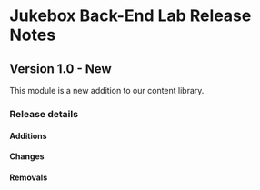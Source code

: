 <h1>
  <span class="headline">Jukebox Back-End Lab</span>
  <span class="subhead">Release Notes</span>
</h1>

## Version 1.0 - New

This module is a new addition to our content library.

### Release details

#### Additions

#### Changes

#### Removals
